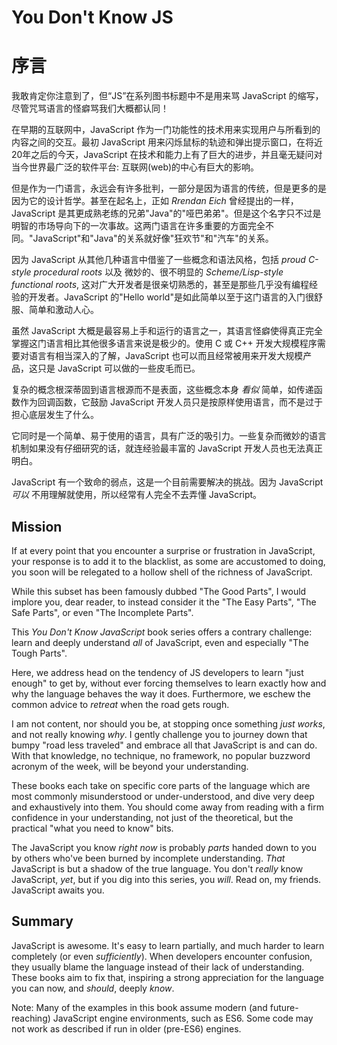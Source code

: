 # You Don't Know JS
# 序言

我敢肯定你注意到了，但“JS”在系列图书标题中不是用来骂 JavaScript 的缩写，尽管咒骂语言的怪癖骂我们大概都认同！

在早期的互联网中，JavaScript 作为一门功能性的技术用来实现用户与所看到的内容之间的交互。最初 JavaScript 用来闪烁鼠标的轨迹和弹出提示窗口，在将近20年之后的今天，JavaScript 在技术和能力上有了巨大的进步，并且毫无疑问对当今世界最广泛的软件平台: 互联网(web)的中心有巨大的影响。 

但是作为一门语言，永远会有许多批判，一部分是因为语言的传统，但是更多的是因为它的设计哲学。甚至在起名上，正如 *Rrendan Eich* 曾经提出的一样，JavaScript 是其更成熟老练的兄弟"Java"的"哑巴弟弟"。但是这个名字只不过是明智的市场导向下的一次事故。这两门语言在许多重要的方面完全不同。"JavaScript"和"Java"的关系就好像"狂欢节"和"汽车"的关系。

因为 JavaScript 从其他几种语言中借鉴了一些概念和语法风格，包括 *proud C-style procedural roots* 以及 微妙的、很不明显的 *Scheme/Lisp-style functional roots*, 这对广大开发者是很亲切熟悉的，甚至是那些几乎没有编程经验的开发者。JavaScript 的"Hello world"是如此简单以至于这门语言的入门很舒服、简单和激动人心。

虽然 JavaScript 大概是最容易上手和运行的语言之一，其语言怪癖使得真正完全掌握这门语言相比其他很多语言来说是极少的。使用 C 或 C++ 开发大规模程序需要对语言有相当深入的了解，JavaScript 也可以而且经常被用来开发大规模产品，这只是 JavaScript 可以做的一些皮毛而已。

复杂的概念根深蒂固到语言根源而不是表面，这些概念本身 *看似* 简单，如传递函数作为回调函数，它鼓励 JavaScript 开发人员只是按原样使用语言，而不是过于担心底层发生了什么。

它同时是一个简单、易于使用的语言，具有广泛的吸引力。一些复杂而微妙的语言机制如果没有仔细研究的话，就连经验最丰富的 JavaScript 开发人员也无法真正明白。

JavaScript 有一个致命的弱点，这是一个目前需要解决的挑战。因为 JavaScript *可以* 不用理解就使用，所以经常有人完全不去弄懂 JavaScript。

## Mission

If at every point that you encounter a surprise or frustration in JavaScript, your response is to add it to the blacklist, as some are accustomed to doing, you soon will be relegated to a hollow shell of the richness of JavaScript.

While this subset has been famously dubbed "The Good Parts", I would implore you, dear reader, to instead consider it the "The Easy Parts", "The Safe Parts", or even "The Incomplete Parts".

This *You Don't Know JavaScript* book series offers a contrary challenge: learn and deeply understand *all* of JavaScript, even and especially "The Tough Parts".

Here, we address head on the tendency of JS developers to learn "just enough" to get by, without ever forcing themselves to learn exactly how and why the language behaves the way it does. Furthermore, we eschew the common advice to *retreat* when the road gets rough.

I am not content, nor should you be, at stopping once something *just works*, and not really knowing *why*. I gently challenge you to journey down that bumpy "road less traveled" and embrace all that JavaScript is and can do. With that knowledge, no technique, no framework, no popular buzzword acronym of the week, will be beyond your understanding.

These books each take on specific core parts of the language which are most commonly misunderstood or under-understood, and dive very deep and exhaustively into them. You should come away from reading with a firm confidence in your understanding, not just of the theoretical, but the practical "what you need to know" bits.

The JavaScript you know *right now* is probably *parts* handed down to you by others who've been burned by incomplete understanding. *That* JavaScript is but a shadow of the true language. You don't *really* know JavaScript, *yet*, but if you dig into this series, you *will*. Read on, my friends. JavaScript awaits you.

## Summary

JavaScript is awesome. It's easy to learn partially, and much harder to learn completely (or even *sufficiently*). When developers encounter confusion, they usually blame the language instead of their lack of understanding. These books aim to fix that, inspiring a strong appreciation for the language you can now, and *should*, deeply *know*.

Note: Many of the examples in this book assume modern (and future-reaching) JavaScript engine environments, such as ES6. Some code may not work as described if run in older (pre-ES6) engines.
